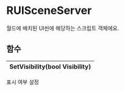 # **RUISceneServer**


월드에 배치된 UI씬에 해당하는 스크립트 객체에요. 
## **함수**

| **SetVisibility(bool Visibility)** |
| :--- |

표시 여부 설정 
